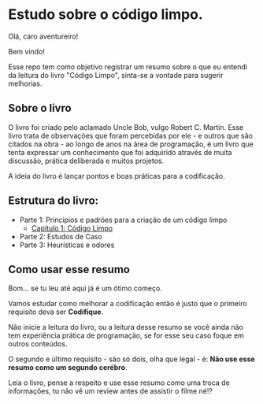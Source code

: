 # Estudo sobre o código limpo.

Olá, caro aventureiro!

Bem vindo!

Esse repo tem como objetivo registrar um resumo sobre o que eu 
entendi da leitura do livro "Código Limpo", sinta-se a vontade para sugerir melhorias.

## Sobre o livro

O livro foi criado pelo aclamado Uncle Bob, vulgo Robert C. Martin.
Esse livro trata de observações que foram percebidas por ele - e outros que são citados na obra - ao longo 
de anos na área de programação, é um livro que tenta expressar um conhecimento que 
foi adquirido através de muita discussão, prática deliberada e muitos projetos.

A ideia do livro é lançar pontos e boas práticas para a codificação.

## Estrutura do livro:
- Parte 1: Princípios e padrões para a criação de um código limpo
  - [Capítulo 1: Código Limpo](https://github.com/KingofTime/studies.clean-code/tree/main/chapter-one#cap%C3%ADtulo-1-c%C3%B3digo-limpo)
- Parte 2: Estudos de Caso
- Parte 3: Heurísticas e odores


## Como usar esse resumo
Bom... se tu leu até aqui já é um ótimo começo. 

Vamos estudar como melhorar a codificação então é justo que o primeiro requisito deva ser **Codifique**.

Não inicie a leitura do livro, ou a leitura desse resumo se você ainda não tem experiência prática de programação, se for esse seu caso foque em outros conteúdos.

O segundo e último requisito - são só dois, olha que legal - é: **Não use esse resumo como um segundo cerébro**.

Leia o livro, pense a respeito e use esse resumo como uma troca de informações, tu não vê um review antes de assistir o filme né!?

